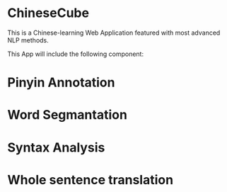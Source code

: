 ChineseCube
===========

This is a Chinese-learning Web Application featured with most advanced NLP methods.

This App will include the following component:
# Pinyin Annotation
# Word Segmantation
# Syntax Analysis
# Whole sentence translation
